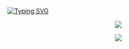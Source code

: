 [![Typing SVG](https://readme-typing-svg.demolab.com?font=Fira+Code&pause=1000&center=true&vCenter=true&width=500&lines=Hello%2C+my+name+is+Luiz+Felipe)](https://git.io/typing-svg)


<p align="center">
  <img src="https://github-readme-stats.vercel.app/api/top-langs/?username=luizfelipearmendro&layout=compact&langs_count=5&theme=tokyonight" />
</p>


<p align="center">
  <a href="https://skillicons.dev">
    <img src="https://skillicons.dev/icons?i=git,html,css,cs,dotnet,figma,mysql,netlify,visualstudio,vscode" />
  </a>
</p>
